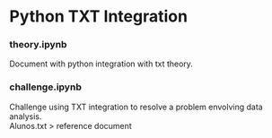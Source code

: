 # Python TXT Integration

### theory.ipynb
  Document with python integration with txt theory.

### challenge.ipynb
  Challenge using TXT integration to resolve a problem envolving data analysis. <br>
  Alunos.txt > reference document